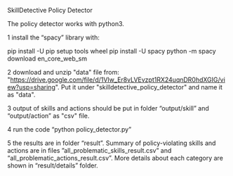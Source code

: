 SkillDetective Policy Detector

The policy detector works with python3.

1 install the “spacy” library with:

pip install -U pip setup tools wheel
pip install -U spacy
python -m spacy download en_core_web_sm

2 download and unzip "data" file from: "https://drive.google.com/file/d/1VIw_Er8vLVEvzpt1RX24uqnDR0hdXGIG/view?usp=sharing". Put it under "skilldetective_policy_detector" and name it as "data".

3 output of skills and actions should be put in folder “output/skill” and “output/action” as "csv" file.

4 run the code “python policy_detector.py”

5 the results are in folder “result”. Summary of policy-violating skills and actions are in files ”all_problematic_skills_result.csv” and “all_problematic_actions_result.csv”. More details about each category are shown in “result/details” folder.
